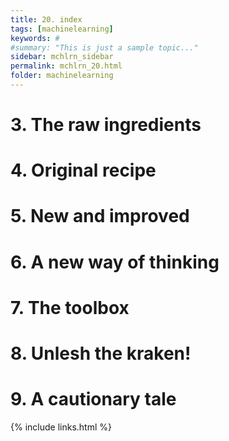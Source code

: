 ```yaml
---
title: 20. index
tags: [machinelearning]
keywords: #
#summary: "This is just a sample topic..."
sidebar: mchlrn_sidebar
permalink: mchlrn_20.html
folder: machinelearning
---
```



# 3. The raw ingredients
# 4. Original recipe
# 5. New and improved
# 6. A new way of thinking
# 7. The toolbox
# 8. Unlesh the kraken!
# 9. A cautionary tale

{% include links.html %}